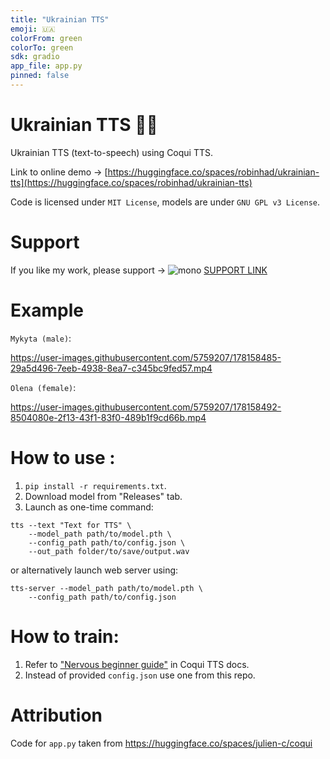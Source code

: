 ```yaml
---
title: "Ukrainian TTS"
emoji: 🇺🇦
colorFrom: green
colorTo: green
sdk: gradio
app_file: app.py
pinned: false
---
```


# Ukrainian TTS 📢🤖
Ukrainian TTS (text-to-speech) using Coqui TTS.

Link to online demo -> [https://huggingface.co/spaces/robinhad/ukrainian-tts](https://huggingface.co/spaces/robinhad/ukrainian-tts)

Code is licensed under `MIT License`, models are under `GNU GPL v3 License`. 
# Support
If you like my work, please support -> ![mono](https://www.monobank.ua/favicon.ico) [SUPPORT LINK](https://send.monobank.ua/jar/48iHq4xAXm)
# Example

`Mykyta (male)`:

https://user-images.githubusercontent.com/5759207/178158485-29a5d496-7eeb-4938-8ea7-c345bc9fed57.mp4

`Olena (female)`:

https://user-images.githubusercontent.com/5759207/178158492-8504080e-2f13-43f1-83f0-489b1f9cd66b.mp4

# How to use :
1. `pip install -r requirements.txt`.
2. Download model from "Releases" tab.
3. Launch as one-time command:  
```
tts --text "Text for TTS" \
    --model_path path/to/model.pth \
    --config_path path/to/config.json \
    --out_path folder/to/save/output.wav
```
or alternatively launch web server using:
```
tts-server --model_path path/to/model.pth \
    --config_path path/to/config.json
```

# How to train:
1. Refer to ["Nervous beginner guide"](https://tts.readthedocs.io/en/latest/tutorial_for_nervous_beginners.html) in Coqui TTS docs.
2. Instead of provided `config.json` use one from this repo.


# Attribution
Code for `app.py` taken from https://huggingface.co/spaces/julien-c/coqui
